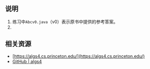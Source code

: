 ## 说明
1. 练习中`Abcv0.java`（v0）表示原书中提供的参考答案。
2. 

## 相关资源
- [https://algs4.cs.princeton.edu/](https://algs4.cs.princeton.edu/)
- [GitHub | algs4](https://github.com/youngzhu/algs4)


